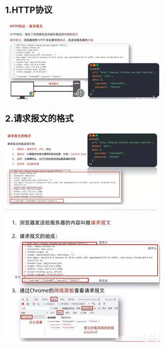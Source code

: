 # 1.HTTP协议

![image-20241021231954573](4.HTTP协议-请求报文.assets/image-20241021231954573.png)



# 2.请求报文的格式

![image-20241021232324337](4.HTTP协议-请求报文.assets/image-20241021232324337.png)



<img src="4.HTTP协议-请求报文.assets/image-20241021232900925.png" alt="image-20241021232900925" style="zoom:80%;" />